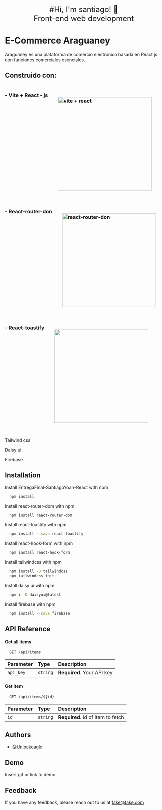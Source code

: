 <div>
<p style = 'text-align:center; font-size: x-large;'>
#Hi, I'm santiago! 👋 <br>
Front-end web development
<p/>
<div/>


# E-Commerce Araguaney

Araguaney es una plataforma de comercio electrónico basada en React js con funciones comerciales esenciales. 

## Construido con:

<div style = 'display:flex; gap:2rem;'>
<h3>- Vite + React - js<h3/>
<p style = 'text-align:start;'>

<img src="https://miro.medium.com/v2/resize:fit:4800/format:webp/1*ht_LCVLECKnuE-J8gf_YOQ.png" alt="vite + react" width="300px">
</p>
</div>


<div style = 'display:flex; gap:2rem;'>
<h3>- React-router-don<h3/>
<p style = 'text-align:start;'>

<img src="https://www.svgrepo.com/show/354262/react-router.svg" alt="react-router-don" width="300px">
</p>
</div>


<div style = 'display:flex; gap:2rem;'>
<h3>- React-toastify<h3/>
<p style = 'text-align:start;'>

<img src="https://www.knowledgehut.com/_next/image?url=https%3A%2F%2Fd2o2utebsixu4k.cloudfront.net%2Fmedia%2Fimages%2Fc4a88038-bfae-4e16-a19f-4cc6e4bcd329.png&w=750&q=75" width="300px">
</p>
</div>



Tailwind css

Daisy ui


Firebase



##

## Installation

Install EntregaFinal-SantiagoYoan-React with npm

```bash
  npm install
```

  Install react-router-dom with npm
```bash
  npm install react-router-dom
``` 

  Install react-toastify with npm
```bash
  npm install --save react-toastify
``` 

  Install react-hook-form with npm
```bash
  npm install react-hook-form
``` 

   Install tailwindcss with npm

```bash
  npm install -D tailwindcss
  npx tailwindcss init
``` 

  Install daisy ui with npm
```bash
  npm i -D daisyui@latest
```

  Install firebase with npm
```bash
  npm install --save firebase
```
## API Reference

#### Get all items

```http
  GET /api/items
```

| Parameter | Type     | Description                |
| :-------- | :------- | :------------------------- |
| `api_key` | `string` | **Required**. Your API key |

#### Get item

```http
  GET /api/items/${id}
```

| Parameter | Type     | Description                       |
| :-------- | :------- | :-------------------------------- |
| `id`      | `string` | **Required**. Id of item to fetch |



## Authors

- [@Unlockeagle](https://github.com/Unlockeagle)


## Demo

Insert gif or link to demo


## Feedback

If you have any feedback, please reach out to us at fake@fake.com

